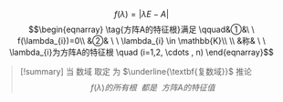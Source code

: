 $$\tag{方阵A的特征多项式}f(\lambda)=|\lambda E - A|$$
$$\begin{eqnarray}
\tag{方阵A的特征根}满足 \qquad&①&\ \ f(\lambda_{i})=0\\
&②& \ \ \lambda_{i} \in \mathbb{K}\\
\\
&称& \ \ \lambda_{i}为方阵A的特征根 \quad (i=1,2, \cdots , n)
\end{eqnarray}$$
> [!summary] 当 数域 取定 为 $\underline{\textbf{复数域}}$
> 推论
> $$f(\lambda)的所有根\ \ 都是\ \ 方阵A的特征值$$